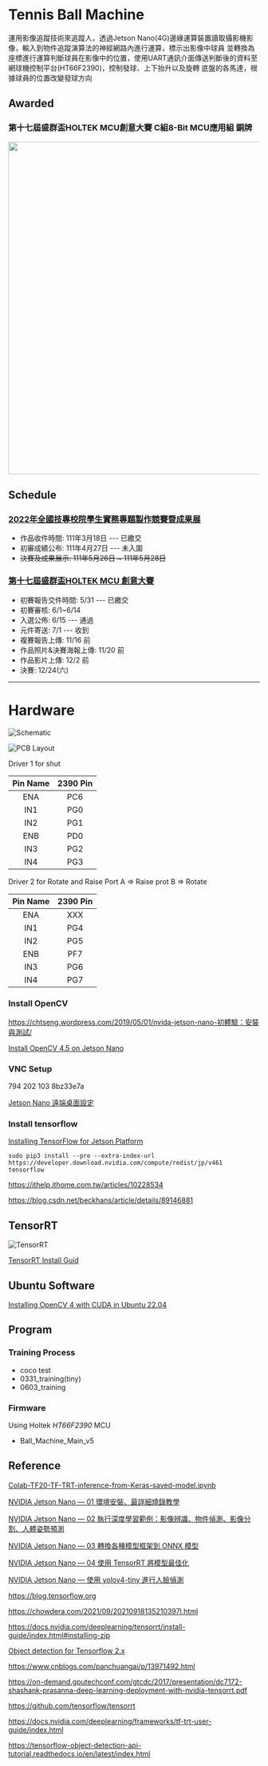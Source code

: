 # Tennis Ball Machine

運用影像追蹤技術來追蹤人，透過Jetson Nano(4G)邊緣運算裝置讀取攝影機影像，輸入到物件追蹤演算法的神經網路內進行運算，標示出影像中球員
並轉換為座標進行運算判斷球員在影像中的位置，使用UART通訊介面傳送判斷後的資料至網球機控制平台(HT66F2390)，控制發球、上下抬升以及旋轉
底盤的各馬達，根據球員的位置改變發球方向

## Awarded

###  **第十七屆盛群盃HOLTEK MCU創意大賽  C組8-Bit MCU應用組 銅牌**

<img src="Pic/award.jpg" width="886" height="665">

## Schedule

### [2022年全國技專校院學生實務專題製作競賽暨成果展](https://news.stust.edu.tw/id/72114)

- 作品收件時間: 111年3月18日 --- 已繳交
- 初審成績公布: 111年4月27日 --- 未入圍
- ~~決賽及成果展示: 111年5月26日 ~ 111年5月28日~~

### [第十七屆盛群盃HOLTEK MCU 創意大賽](https://mcu.holtek.com.tw/mcugame17/index.aspx)

- 初賽報告交件時間: 5/31 --- 已繳交
- 初賽審核: 6/1~6/14 
- 入選公佈: 6/15 --- 通過
- 元件寄送: 7/1 --- 收到
- 複賽報告上傳: 11/16 前
- 作品照片&決賽海報上傳: 11/20 前
- 作品影片上傳: 12/2 前
- 決賽: 12/24(六)

-----------------------

# Hardware

![Schematic](Pic/Schematic%20Print.jpg)

![PCB Layout](Pic/PCB%20Layout.jpg)

Driver 1 for shut

| Pin Name | 2390 Pin |
|:--------:|:--------:|
|   ENA    |   PC6    |
|   IN1    |   PG0    |
|   IN2    |   PG1    |
|   ENB    |   PD0    |
|   IN3    |   PG2    |
|   IN4    |   PG3    |

Driver 2 for Rotate and Raise
Port A => Raise
prot B => Rotate

| Pin Name | 2390 Pin |
|:--------:|:--------:|
|   ENA    |   XXX    |
|   IN1    |   PG4    |
|   IN2    |   PG5    |
|   ENB    |   PF7    |
|   IN3    |   PG6    |
|   IN4    |   PG7    |

### Install OpenCV

https://chtseng.wordpress.com/2019/05/01/nvida-jetson-nano-初體驗：安裝與測試/

[Install OpenCV 4.5 on Jetson Nano](https://qengineering.eu/install-opencv-4.5-on-jetson-nano.html)

### VNC Setup

794 202 103
8bz33e7a

[Jetson Nano 遠端桌面設定](https://blog.cavedu.com/2019/12/19/jetson-nano-remote-desktop-windows-mac-osx/)

### Install tensorflow

[Installing TensorFlow for Jetson Platform](https://docs.nvidia.com/deeplearning/frameworks/install-tf-jetson-platform/index.html)

    sudo pip3 install --pre --extra-index-url https://developer.download.nvidia.com/compute/redist/jp/v461 tensorflow

https://ithelp.ithome.com.tw/articles/10228534

https://blog.csdn.net/beckhans/article/details/89146881

## TensorRT

![TensorRT](Pic/TensorRT.jpg)

[TensorRT Install Guid](https://github.com/jkjung-avt/tensorrt_demos)

## Ubuntu Software

[Installing OpenCV 4 with CUDA in Ubuntu 22.04](https://towardsdev.com/installing-opencv-4-with-cuda-in-ubuntu-20-04-fde6d6a0a367)

## Program

### Training Process

- coco test
- 0331_training(tiny)
- 0603_training

### Firmware

Using Holtek _HT66F2390_ MCU

- Ball_Machine_Main_v5

## Reference

[Colab-TF20-TF-TRT-inference-from-Keras-saved-model.ipynb](https://colab.research.google.com/github/vinhngx/tensorrt/blob/vinhn-tf20-notebook/tftrt/examples/image-classification/TFv2-TF-TRT-inference-from-Keras-saved-model.ipynb?hl=en#scrollTo=iM8DshiYkVQe)

[NVIDIA Jetson Nano — 01 環境安裝、最詳細燒錄教學](https://d246810g2000.medium.com/nvidia-jetson-nano-for-jetpack-4-4-01-環境安裝-fd48d5658a13)

[NVIDIA Jetson Nano — 02 執行深度學習範例：影像辨識、物件偵測、影像分割、人體姿勢預測](https://d246810g2000.medium.com/nvidia-jetson-nano-for-jetpack-4-4-02-執行深度學習範例-影像辨識-物件偵測-影像分割-人體姿勢預測-2e39f1734a8e)

[NVIDIA Jetson Nano — 03 轉換各種模型框架到 ONNX 模型](https://d246810g2000.medium.com/nvidia-jetson-nano-for-jetpack-4-4-03-轉換各種模型框架到-onnx-模型-17adcece9c34)

[NVIDIA Jetson Nano — 04 使用 TensorRT 將模型最佳化](https://d246810g2000.medium.com/nvidia-jetson-nano-for-jetpack-4-4-04-使用-tensorrt-將模型最佳化-98ca17749930)

[NVIDIA Jetson Nano — 使用 yolov4-tiny 進行人臉偵測](https://d246810g2000.medium.com/nvidia-jetson-nano-使用-yolov4-tiny-進行人臉偵測-31944262e8f8)

https://blog.tensorflow.org

https://chowdera.com/2021/09/20210918135210397l.html

https://docs.nvidia.com/deeplearning/tensorrt/install-guide/index.html#installing-zip

[Object detection for Tensorflow 2.x](https://chtseng.wordpress.com/2020/12/14/object-detection-for-tensorflow-2-x/)

https://www.cnblogs.com/panchuangai/p/13971492.html

https://on-demand.gputechconf.com/gtcdc/2017/presentation/dc7172-shashank-prasanna-deep-learning-deployment-with-nvidia-tensorrt.pdf

https://github.com/tensorflow/tensorrt

https://docs.nvidia.com/deeplearning/frameworks/tf-trt-user-guide/index.html

https://tensorflow-object-detection-api-tutorial.readthedocs.io/en/latest/index.html

